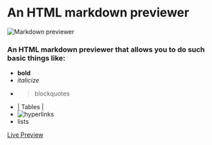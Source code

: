 # An HTML markdown previewer
![Markdown previewer](https://res.cloudinary.com/dffnnfo2w/image/upload/v1573602802/markdown_pbbfa6.png)

### An HTML markdown previewer that allows you to do such basic things like: 

* __bold__
* *italicize*
* >blockquotes
* | Tables        |
* ![hyperlinks](https://codepen.io/Adrian540/full/NWWqJRp)
* lists

[Live Preview](https://codepen.io/Adrian540/full/NWWqJRp)

